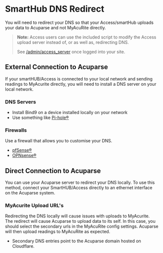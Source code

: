 # SmartHub DNS Redirect

You will need to redirect your DNS so that your Access/smartHub uploads your data to Acuparse and not MyAcuRite directly.
> **Note:** Access users can use the included script to modify the Access upload server instead of, or as well as, redirecting DNS.
>
>See [/admin/access_server](/admin/access_server) once logged into your site.

## External Connection to Acuparse

If your smartHUB/Access is connected to your local network and sending readings to MyAcurite directly, you will need to
install a DNS server on your local network.

### DNS Servers

- Install Bind9 on a device installed locally on your network
- Use something like [Pi-hole®](https://pi-hole.net)

### Firewalls

Use a firewall that allows you to customise your DNS.

- [pfSense®](https://www.pfsense.org/)
- [OPNsense®](https://opnsense.org/)

## Direct Connection to Acuparse

You can use your Acuparse server to redirect your DNS locally. To use this method, connect your SmartHUB/Access directly
to an ethernet interface on the Acuparse system.

### MyAcurite Upload URL's

Redirecting the DNS locally will cause issues with uploads to MyAcurite. The redirect will cause Acuparse to upload data
to its self. In this case, you should select the secondary urls in the MyAcuRite config settings. Acuparse will then upload
readings to MyAcuRite as expected.

- Secondary DNS entries point to the Acuparse domain hosted on Cloudflare.
